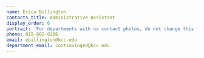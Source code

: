 ```yaml
---
name: Erica Billington
contacts_title: Administrative Assistant
display_order: 6
portrait: 'For departments with no contact photos, do not change this field.'
phone: 815-802-8206
email: ebillington@kcc.edu
department_email: continuinged@kcc.edu
---
```


